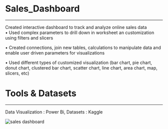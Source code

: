# Sales_Dashboard
_____________________________________________________________________________________________________________________________________________________________________
Created interactive dashboard to track and analyze online sales data  
• Used complex parameters to drill down in worksheet an customization using filters and slicers

• Created connections, join new tables, calculations to manipulate data and enable user driven parameters for visualizations

• Used different types of customized visualization (bar chart, pie chart, donut chart, clustered bar chart, scatter chart, line chart, area chart, map, slicers, etc)

# Tools & Datasets
___________________________________________________________________________________________________________________________________________________________________
Data Visualization : Power Bi, Datasets : Kaggle



![sales dashboard](https://github.com/2002sejal/Sales_Dashboard/assets/112888496/b40780f3-d5ad-464d-9b23-37f7f716c99f)
